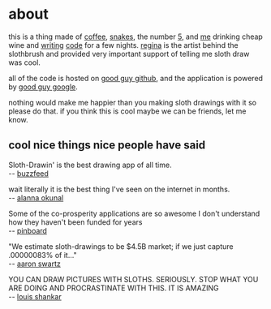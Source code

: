 # about

this is a thing made of [coffee][0], [snakes][1], the number [5][2], and [me][3] drinking cheap wine and [writing][4] [code][5] for a few nights. [regina][6] is the artist behind the slothbrush and provided very important support of telling me sloth draw was cool.

all of the code is hosted on [good guy github][gh], and the
application is powered by [good guy google][appengine].

nothing would make me happier than you making sloth drawings with it so
please do that. if you think this is cool maybe we can be friends, let
me know.

## cool nice things nice people have said

Sloth-Drawin' is the best drawing app of all time.  
-- [buzzfeed][buzzfeed]

wait literally it is the best thing I've seen on the internet in months.  
-- [alanna okunal][alanna]

Some of the co-prosperity applications are so awesome I don't understand how they haven't been funded for years  
-- [pinboard][pinboard]

"We estimate sloth-drawings to be $4.5B market; if we just capture .00000083% of it..."  
-- [aaron swartz][aaronsw]

YOU CAN DRAW PICTURES WITH SLOTHS. SERIOUSLY. STOP WHAT YOU ARE DOING AND PROCRASTINATE WITH THIS. IT IS AMAZING  
-- [louis shankar][louis]



[0]: http://coffeescript.org/
[1]: http://www.python.org/ 
[2]: http://www.w3.org/TR/html5/
[3]: http://peterschilling.org/
[4]: https://twitter.com/schpet/status/278013441640386560
[5]: https://twitter.com/schpet/status/278034196537167872
[6]: http://reginabouguyon.blogspot.ca/
[gh]: https://github.com/peterschilling/sloth-draw
[appengine]: https://developers.google.com/appengine/
[buzzfeed]: http://www.buzzfeed.com/alannaokun/now-you-can-draw-using-sloths
[alanna]: https://twitter.com/Alannabean/status/284724734019633153
[pinboard]: https://twitter.com/Pinboard/status/282673002116689920
[aaronsw]: https://twitter.com/aaronsw/status/282685799798042625
[louis]: https://twitter.com/louisshankar/status/284793748662136832
